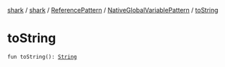 [shark](../../../index.md) / [shark](../../index.md) / [ReferencePattern](../index.md) / [NativeGlobalVariablePattern](index.md) / [toString](./to-string.md)

# toString

`fun toString(): `[`String`](https://kotlinlang.org/api/latest/jvm/stdlib/kotlin/-string/index.html)